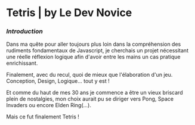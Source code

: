 # **Tetris** | by Le Dev Novice

### ***Introduction***
Dans ma quête pour aller toujours plus loin dans la compréhension des rudiments fondamentaux de Javascript, je cherchais un projet nécessitant une réelle réflexion logique afin d'avoir entre les mains un cas pratique enrichissant.

Finalement, avec du recul, quoi de mieux que l'élaboration d'un jeu. Conception, Design, Logique... tout y est ! 

Et comme du haut de mes 30 ans je commence a être un vieux briscard plein de nostalgies, mon choix aurait pu se diriger vers Pong, Space Invaders ou encore Elden Ring(...).

Mais ce fut finalement Tetris !